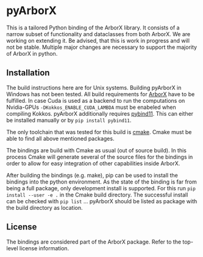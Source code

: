 pyArborX
======
This is a tailored Python binding of the ArborX library. It consists of a narrow subset of functionality and dataclasses from both ArborX. We are working on extending it.
Be advised, that this is work in progress and will not be stable. Multiple major changes are necessary to support the majority of ArborX in python.

Installation
------------
The build instructions here are for Unix systems. Building pyArborX in Windows has not been tested.
All build requirements for [ArborX](https://github.com/arborx/ArborX/wiki/Build) have to be fulfilled.
In case Cuda is used as a backend to run the computations on Nvidia-GPUs `-DKokkos_ENABLE_CUDA_LAMBDA` must be enabeled when compiling Kokkos.
pyArborX additionally requires [pybind11](https://pybind11.readthedocs.io/en/stable/index.html). This can either be installed manually or by `pip install pybind11`.

The only toolchain that was tested for this build is [cmake](https://cmake.org/). Cmake must be able to find all above mentioned packages.

The bindings are build with Cmake as usual (out of source build). In this process Cmake will generate several of the source files for the bindings in order to allow for easy integration of other capabilities inside ArborX.

After building the bindings (e.g. make), pip can be used to install the bindings into the python environment. As the state of the binding is far from being a full package, only development install is supported.
For this run `pip install --user -e .` in the Cmake build directory. The successful install can be checked with `pip list` ... pyArborX should be listed as package with the build directory as location.

License
-------
The bindings are considered part of the ArborX package. Refer to the top-level license information.

